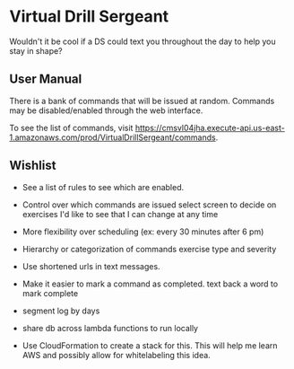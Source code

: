 # Virtual Drill Sergeant

Wouldn't it be cool if a DS could text you throughout the day to help you stay
in shape?


## User Manual

There is a bank of commands that will be issued at random.  Commands may be
disabled/enabled through the web interface.

To see the list of commands, visit https://cmsvl04jha.execute-api.us-east-1.amazonaws.com/prod/VirtualDrillSergeant/commands.


## Wishlist

* See a list of rules to see which are enabled.

* Control over which commands are issued
  select screen to decide on exercises I'd like to see that I can change at any
  time

* More flexibility over scheduling (ex: every 30 minutes after 6 pm)

* Hierarchy or categorization of commands
  exercise type and severity

* Use shortened urls in text messages.
* Make it easier to mark a command as completed.
  text back a word to mark complete
* segment log by days
* share db across lambda functions to run locally
* Use CloudFormation to create a stack for this.  This will help me learn AWS
    and possibly allow for whitelabeling this idea.
